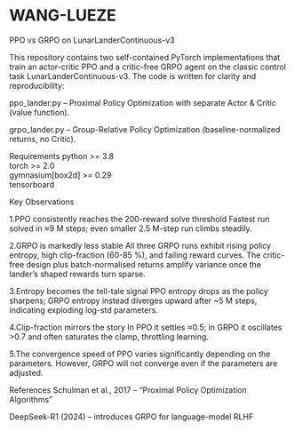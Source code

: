 # WANG-LUEZE
PPO vs GRPO on LunarLanderContinuous-v3

This repository contains two self-contained PyTorch implementations that train an actor-critic PPO and a critic-free GRPO agent on the classic control task LunarLanderContinuous-v3. The code is written for clarity and reproducibility:

ppo_lander.py – Proximal Policy Optimization with separate Actor & Critic (value function).

grpo_lander.py – Group-Relative Policy Optimization (baseline-normalized returns, no Critic).


Requirements
python >= 3.8  
torch >= 2.0  
gymnasium[box2d] >= 0.29  
tensorboard  


Key Observations

1.PPO consistently reaches the 200-reward solve threshold
Fastest run solved in ≈9 M steps; even smaller 2.5 M-step run climbs steadily.

2.GRPO is markedly less stable
All three GRPO runs exhibit rising policy entropy, high clip-fraction (60-85 %), and failing reward curves.
The critic-free design plus batch-normalised returns amplify variance once the lander’s shaped rewards turn sparse.

3.Entropy becomes the tell-tale signal
PPO entropy drops as the policy sharpens; GRPO entropy instead diverges upward after ~5 M steps, indicating exploding log-std parameters.

4.Clip-fraction mirrors the story
In PPO it settles ≈0.5; in GRPO it oscillates >0.7 and often saturates the clamp, throttling learning.

5.The convergence speed of PPO varies significantly depending on the parameters. However, GRPO will not converge even if the parameters are adjusted.

References
Schulman et al., 2017 – “Proximal Policy Optimization Algorithms”

DeepSeek-R1 (2024) – introduces GRPO for language-model RLHF
